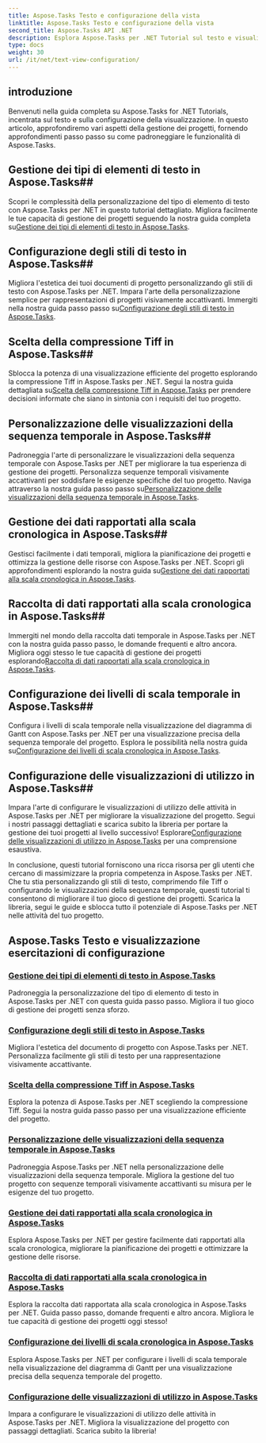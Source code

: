 ```yaml
---
title: Aspose.Tasks Testo e configurazione della vista
linktitle: Aspose.Tasks Testo e configurazione della vista
second_title: Aspose.Tasks API .NET
description: Esplora Aspose.Tasks per .NET Tutorial sul testo e visualizza la configurazione. Padroneggia stili di testo, compressione Tiff, visualizzazioni della timeline e altro ancora per una migliore gestione dei progetti.
type: docs
weight: 30
url: /it/net/text-view-configuration/
---
```

## introduzione

Benvenuti nella guida completa su Aspose.Tasks for .NET Tutorials, incentrata sul testo e sulla configurazione della visualizzazione. In questo articolo, approfondiremo vari aspetti della gestione dei progetti, fornendo approfondimenti passo passo su come padroneggiare le funzionalità di Aspose.Tasks.

## Gestione dei tipi di elementi di testo in Aspose.Tasks## 
 Scopri le complessità della personalizzazione del tipo di elemento di testo con Aspose.Tasks per .NET in questo tutorial dettagliato. Migliora facilmente le tue capacità di gestione dei progetti seguendo la nostra guida completa su[Gestione dei tipi di elementi di testo in Aspose.Tasks](./text-item-types/). 

## Configurazione degli stili di testo in Aspose.Tasks## 
Migliora l'estetica dei tuoi documenti di progetto personalizzando gli stili di testo con Aspose.Tasks per .NET. Impara l'arte della personalizzazione semplice per rappresentazioni di progetti visivamente accattivanti. Immergiti nella nostra guida passo passo su[Configurazione degli stili di testo in Aspose.Tasks](./text-styles/).

## Scelta della compressione Tiff in Aspose.Tasks## 
 Sblocca la potenza di una visualizzazione efficiente del progetto esplorando la compressione Tiff in Aspose.Tasks per .NET. Segui la nostra guida dettagliata su[Scelta della compressione Tiff in Aspose.Tasks](./tiff-compression/) per prendere decisioni informate che siano in sintonia con i requisiti del tuo progetto.

## Personalizzazione delle visualizzazioni della sequenza temporale in Aspose.Tasks## 
 Padroneggia l'arte di personalizzare le visualizzazioni della sequenza temporale con Aspose.Tasks per .NET per migliorare la tua esperienza di gestione dei progetti. Personalizza sequenze temporali visivamente accattivanti per soddisfare le esigenze specifiche del tuo progetto. Naviga attraverso la nostra guida passo passo su[Personalizzazione delle visualizzazioni della sequenza temporale in Aspose.Tasks](./timeline-views/).

## Gestione dei dati rapportati alla scala cronologica in Aspose.Tasks## 
Gestisci facilmente i dati temporali, migliora la pianificazione dei progetti e ottimizza la gestione delle risorse con Aspose.Tasks per .NET. Scopri gli approfondimenti esplorando la nostra guida su[Gestione dei dati rapportati alla scala cronologica in Aspose.Tasks](./timephased-data/).

## Raccolta di dati rapportati alla scala cronologica in Aspose.Tasks## 
 Immergiti nel mondo della raccolta dati temporale in Aspose.Tasks per .NET con la nostra guida passo passo, le domande frequenti e altro ancora. Migliora oggi stesso le tue capacità di gestione dei progetti esplorando[Raccolta di dati rapportati alla scala cronologica in Aspose.Tasks](./timephased-data-collection/).

## Configurazione dei livelli di scala temporale in Aspose.Tasks## 
 Configura i livelli di scala temporale nella visualizzazione del diagramma di Gantt con Aspose.Tasks per .NET per una visualizzazione precisa della sequenza temporale del progetto. Esplora le possibilità nella nostra guida su[Configurazione dei livelli di scala cronologica in Aspose.Tasks](./timescale-tiers/).

## Configurazione delle visualizzazioni di utilizzo in Aspose.Tasks## 
Impara l'arte di configurare le visualizzazioni di utilizzo delle attività in Aspose.Tasks per .NET per migliorare la visualizzazione del progetto. Segui i nostri passaggi dettagliati e scarica subito la libreria per portare la gestione dei tuoi progetti al livello successivo! Esplorare[Configurazione delle visualizzazioni di utilizzo in Aspose.Tasks](./usage-views/) per una comprensione esaustiva.

In conclusione, questi tutorial forniscono una ricca risorsa per gli utenti che cercano di massimizzare la propria competenza in Aspose.Tasks per .NET. Che tu stia personalizzando gli stili di testo, comprimendo file Tiff o configurando le visualizzazioni della sequenza temporale, questi tutorial ti consentono di migliorare il tuo gioco di gestione dei progetti. Scarica la libreria, segui le guide e sblocca tutto il potenziale di Aspose.Tasks per .NET nelle attività del tuo progetto.
## Aspose.Tasks Testo e visualizzazione esercitazioni di configurazione
### [Gestione dei tipi di elementi di testo in Aspose.Tasks](./text-item-types/)
Padroneggia la personalizzazione del tipo di elemento di testo in Aspose.Tasks per .NET con questa guida passo passo. Migliora il tuo gioco di gestione dei progetti senza sforzo.
### [Configurazione degli stili di testo in Aspose.Tasks](./text-styles/)
Migliora l'estetica del documento di progetto con Aspose.Tasks per .NET. Personalizza facilmente gli stili di testo per una rappresentazione visivamente accattivante.
### [Scelta della compressione Tiff in Aspose.Tasks](./tiff-compression/)
Esplora la potenza di Aspose.Tasks per .NET scegliendo la compressione Tiff. Segui la nostra guida passo passo per una visualizzazione efficiente del progetto.
### [Personalizzazione delle visualizzazioni della sequenza temporale in Aspose.Tasks](./timeline-views/)
Padroneggia Aspose.Tasks per .NET nella personalizzazione delle visualizzazioni della sequenza temporale. Migliora la gestione del tuo progetto con sequenze temporali visivamente accattivanti su misura per le esigenze del tuo progetto.
### [Gestione dei dati rapportati alla scala cronologica in Aspose.Tasks](./timephased-data/)
Esplora Aspose.Tasks per .NET per gestire facilmente dati rapportati alla scala cronologica, migliorare la pianificazione dei progetti e ottimizzare la gestione delle risorse.
### [Raccolta di dati rapportati alla scala cronologica in Aspose.Tasks](./timephased-data-collection/)
Esplora la raccolta dati rapportata alla scala cronologica in Aspose.Tasks per .NET. Guida passo passo, domande frequenti e altro ancora. Migliora le tue capacità di gestione dei progetti oggi stesso!
### [Configurazione dei livelli di scala cronologica in Aspose.Tasks](./timescale-tiers/)
Esplora Aspose.Tasks per .NET per configurare i livelli di scala temporale nella visualizzazione del diagramma di Gantt per una visualizzazione precisa della sequenza temporale del progetto.
### [Configurazione delle visualizzazioni di utilizzo in Aspose.Tasks](./usage-views/)
Impara a configurare le visualizzazioni di utilizzo delle attività in Aspose.Tasks per .NET. Migliora la visualizzazione del progetto con passaggi dettagliati. Scarica subito la libreria!